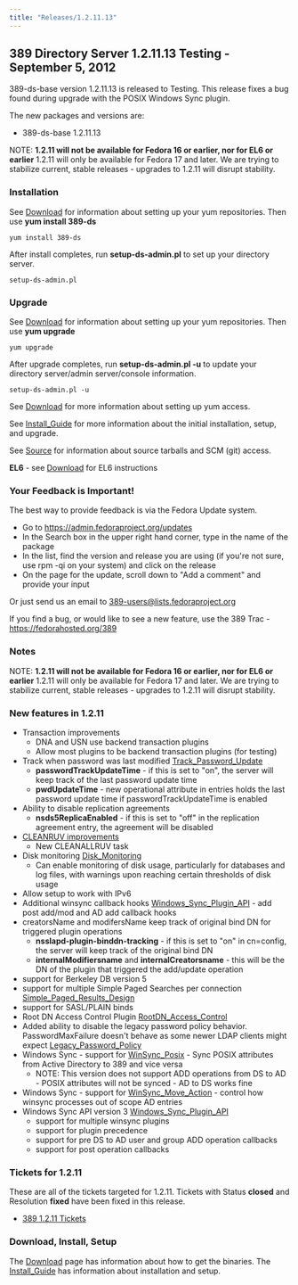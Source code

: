 ```yaml
---
title: "Releases/1.2.11.13"
---
```

389 Directory Server 1.2.11.13 Testing - September 5, 2012
----------------------------------------------------------

389-ds-base version 1.2.11.13 is released to Testing. This release fixes a bug found during upgrade with the POSIX Windows Sync plugin.

The new packages and versions are:

-   389-ds-base 1.2.11.13

NOTE: **1.2.11 will not be available for Fedora 16 or earlier, nor for EL6 or earlier** 1.2.11 will only be available for Fedora 17 and later. We are trying to stabilize current, stable releases - upgrades to 1.2.11 will disrupt stability.

### Installation

See [Download](../download.html) for information about setting up your yum repositories. Then use **yum install 389-ds**

`yum install 389-ds`

After install completes, run **setup-ds-admin.pl** to set up your directory server.

`setup-ds-admin.pl`

### Upgrade

See [Download](../download.html) for information about setting up your yum repositories. Then use **yum upgrade**

`yum upgrade`

After upgrade completes, run **setup-ds-admin.pl -u** to update your directory server/admin server/console information.

`setup-ds-admin.pl -u`

See [Download](../download.html) for more information about setting up yum access.

See [Install\_Guide](../legacy/install-guide.html) for more information about the initial installation, setup, and upgrade.

See [Source](../development/source.html) for information about source tarballs and SCM (git) access.

**EL6** - see [Download](../download.html) for EL6 instructions

### Your Feedback is Important!

The best way to provide feedback is via the Fedora Update system.

-   Go to <https://admin.fedoraproject.org/updates>
-   In the Search box in the upper right hand corner, type in the name of the package
-   In the list, find the version and release you are using (if you're not sure, use rpm -qi <package name> on your system) and click on the release
-   On the page for the update, scroll down to "Add a comment" and provide your input

Or just send us an email to 389-users@lists.fedoraproject.org

If you find a bug, or would like to see a new feature, use the 389 Trac - [<https://fedorahosted.org/389>](https://fedorahosted.org/389)

### Notes

NOTE: **1.2.11 will not be available for Fedora 16 or earlier, nor for EL6 or earlier** 1.2.11 will only be available for Fedora 17 and later. We are trying to stabilize current, stable releases - upgrades to 1.2.11 will disrupt stability.

### New features in 1.2.11

-   Transaction improvements
    -   DNA and USN use backend transaction plugins
    -   Allow most plugins to be backend transaction plugins (for testing)
-   Track when password was last modified [Track\_Password\_Update](../design/track-password-update.html)
    -   **passwordTrackUpdateTime** - if this is set to "on", the server will keep track of the last password update time
    -   **pwdUpdateTime** - new operational attribute in entries holds the last password update time if passwordTrackUpdateTime is enabled
-   Ability to disable replication agreements
    -   **nsds5ReplicaEnabled** - if this is set to "off" in the replication agreement entry, the agreement will be disabled
-   [CLEANRUV improvements](../howto/howto-cleanruv.html)
    -   New CLEANALLRUV task
-   Disk monitoring [Disk\_Monitoring](../design/disk-monitoring.html)
    -   Can enable monitoring of disk usage, particularly for databases and log files, with warnings upon reaching certain thresholds of disk usage
-   Allow setup to work with IPv6
-   Additional winsync callback hooks [Windows\_Sync\_Plugin\_API](../design/windows-sync-plugin-api.html) - add post add/mod and AD add callback hooks
-   creatorsName and modifersName keep track of original bind DN for triggered plugin operations
    -   **nsslapd-plugin-binddn-tracking** - if this is set to "on" in cn=config, the server will keep track of the original bind DN
    -   **internalModifiersname** and **internalCreatorsname** - this will be the DN of the plugin that triggered the add/update operation
-   support for Berkeley DB version 5
-   support for multiple Simple Paged Searches per connection [Simple\_Paged\_Results\_Design](../design/simple-paged-results-design.html)
-   support for SASL/PLAIN binds
-   Root DN Access Control Plugin [RootDN\_Access\_Control](../design/rootdn-access-control.html)
-   Added ability to disable the legacy password policy behavior. PasswordMaxFailure doesn't behave as some newer LDAP clients might expect [Legacy\_Password\_Policy](../design/legacy-password-policy.html)
-   Windows Sync - support for [WinSync\_Posix](../design/winsync-posix.html) - Sync POSIX attributes from Active Directory to 389 and vice versa
    -   NOTE: This version does not support ADD operations from DS to AD - POSIX attributes will not be synced - AD to DS works fine
-   Windows Sync - support for [WinSync\_Move\_Action](../design/winsync-move-action.html) - control how winsync processes out of scope AD entries
-   Windows Sync API version 3 [Windows\_Sync\_Plugin\_API](../design/windows-sync-plugin-api.html)
    -   support for multiple winsync plugins
    -   support for plugin precedence
    -   support for pre DS to AD user and group ADD operation callbacks
    -   support for post operation callbacks

### Tickets for 1.2.11

These are all of the tickets targeted for 1.2.11. Tickets with Status **closed** and Resolution **fixed** have been fixed in this release.

-   [389 1.2.11 Tickets](https://fedorahosted.org/389/report/13)

### Download, Install, Setup

The [Download](../download.html) page has information about how to get the binaries. The [Install\_Guide](../legacy/install-guide.html) has information about installation and setup.
